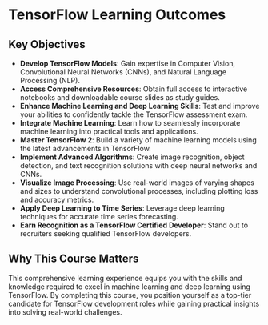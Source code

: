 # TensorFlow Learning Outcomes

## Key Objectives


- **Develop TensorFlow Models**: Gain expertise in Computer Vision, Convolutional Neural Networks (CNNs), and Natural Language Processing (NLP).
- **Access Comprehensive Resources**: Obtain full access to interactive notebooks and downloadable course slides as study guides.
- **Enhance Machine Learning and Deep Learning Skills**: Test and improve your abilities to confidently tackle the TensorFlow assessment exam.
- **Integrate Machine Learning**: Learn how to seamlessly incorporate machine learning into practical tools and applications.
- **Master TensorFlow 2**: Build a variety of machine learning models using the latest advancements in TensorFlow.
- **Implement Advanced Algorithms**: Create image recognition, object detection, and text recognition solutions with deep neural networks and CNNs.
- **Visualize Image Processing**: Use real-world images of varying shapes and sizes to understand convolutional processes, including plotting loss and accuracy metrics.
- **Apply Deep Learning to Time Series**: Leverage deep learning techniques for accurate time series forecasting.
- **Earn Recognition as a TensorFlow Certified Developer**: Stand out to recruiters seeking qualified TensorFlow developers.

## Why This Course Matters

This comprehensive learning experience equips you with the skills and knowledge required to excel in machine learning and deep learning using TensorFlow. By completing this course, you position yourself as a top-tier candidate for TensorFlow development roles while gaining practical insights into solving real-world challenges.
